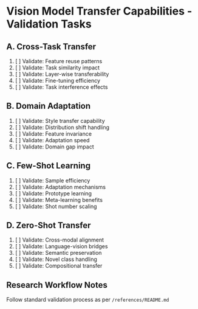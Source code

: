 # Vision Model Transfer Capabilities - Validation Tasks

## A. Cross-Task Transfer
1. [ ] Validate: Feature reuse patterns
2. [ ] Validate: Task similarity impact
3. [ ] Validate: Layer-wise transferability
4. [ ] Validate: Fine-tuning efficiency
5. [ ] Validate: Task interference effects

## B. Domain Adaptation
1. [ ] Validate: Style transfer capability
2. [ ] Validate: Distribution shift handling
3. [ ] Validate: Feature invariance
4. [ ] Validate: Adaptation speed
5. [ ] Validate: Domain gap impact

## C. Few-Shot Learning
1. [ ] Validate: Sample efficiency
2. [ ] Validate: Adaptation mechanisms
3. [ ] Validate: Prototype learning
4. [ ] Validate: Meta-learning benefits
5. [ ] Validate: Shot number scaling

## D. Zero-Shot Transfer
1. [ ] Validate: Cross-modal alignment
2. [ ] Validate: Language-vision bridges
3. [ ] Validate: Semantic preservation
4. [ ] Validate: Novel class handling
5. [ ] Validate: Compositional transfer

## Research Workflow Notes
Follow standard validation process as per `/references/README.md`